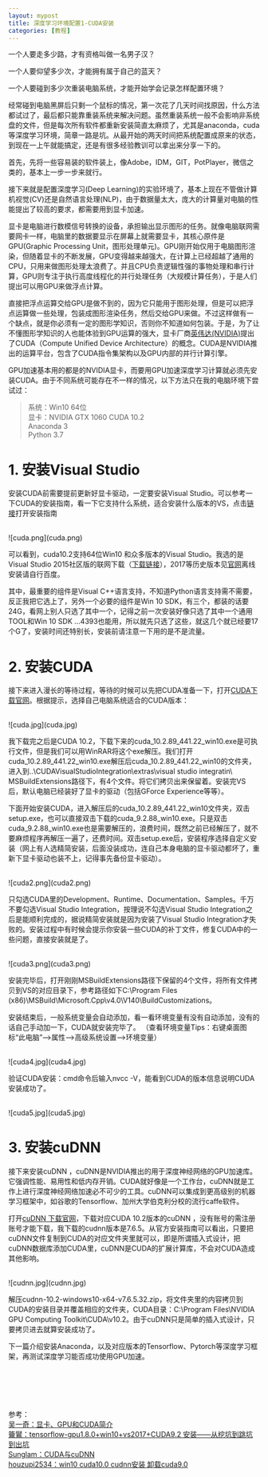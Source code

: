 ```yaml
---
layout: mypost
title: 深度学习环境配置1-CUDA安装
categories: [教程]
---
```


一个人要走多少路，才有资格叫做一名男子汉？

一个人要仰望多少次，才能拥有属于自己的蓝天？

一个人要碰到多少次重装电脑系统，才能开始学会记录怎样配置环境？

经常碰到电脑黑屏后只剩一个鼠标的情况，第一次花了几天时间找原因，什么方法都试过了，最后都只能靠重装系统来解决问题。虽然重装系统一般不会影响非系统盘的文件，但是每次所有软件都重新安装简直太麻烦了，尤其是anaconda，cuda等深度学习环境，简章一路是坑。从最开始的两天时间把系统配置成原来的状态，到现在一上午就能搞定，还是有很多经验教训可以拿出来分享一下的。

首先，先将一些容易装的软件装上，像Adobe，IDM，GIT，PotPlayer，微信之类的，基本上一步一步来就行。

接下来就是配置深度学习(Deep Learning)的实验环境了，基本上现在不管做计算机视觉(CV)还是自然语言处理(NLP)，由于数据量太大，庞大的计算量对电脑的性能提出了较高的要求，都需要用到显卡加速。

显卡是电脑进行数模信号转换的设备，承担输出显示图形的任务。就像电脑联网需要网卡一样，电脑里的数据要显示在屏幕上就需要显卡，其核心原件是GPU(Graphic Processing Unit，图形处理单元)。GPU刚开始仅用于电脑图形渲染，但随着显卡的不断发展，GPU变得越来越强大，在计算上已经超越了通用的CPU，只用来做图形处理太浪费了。并且CPU负责逻辑性强的事物处理和串行计算，GPU则专注于执行高度线程化的并行处理任务（大规模计算任务），于是人们提出可以用GPU来做浮点计算。

直接把浮点运算交给GPU是做不到的，因为它只能用于图形处理，但是可以把浮点运算做一些处理，包装成图形渲染任务，然后交给GPU来做。不过这样做有一个缺点，就是你必须有一定的图形学知识，否则你不知道如何包装。于是，为了让不懂图形学知识的人也能体验到GPU运算的强大，显卡厂商[英伟达(NVIDIA)](https://www.nvidia.cn/)提出了CUDA（Compute Unified Device Architecture）的概念。CUDA是NVIDIA推出的运算平台，包含了CUDA指令集架构以及GPU内部的并行计算引擎。

GPU加速基本用的都是的NVIDIA显卡，而要用GPU加速深度学习计算就必须先安装CUDA。由于不同系统可能存在不一样的情况，以下方法只在我的电脑环境下尝试过：

> 系统：Win10 64位    
> 显卡：NVIDIA GTX 1060
> CUDA 10.2   
> Anaconda 3   
> Python 3.7   

# 1. 安装Visual Studio  
安装CUDA前需要提前更新好显卡驱动，一定要安装Visual Studio。可以参考一下CUDA的安装指南，看一下它支持什么系统，适合安装什么版本的VS，点击[链接](https://docs.nvidia.com/cuda/cuda-installation-guide-microsoft-windows/index.html)打开安装指南

<br/>
![cuda.png](cuda.png)
<br/>

可以看到，cuda10.2支持64位Win10 和众多版本的Visual Studio。我选的是Visual Studio 2015社区版的联网下载（[下载链接](https://download.visualstudio.microsoft.com/download/pr/12135679/9c6995f2b181f91c891fcb80b2ea9900/vs_Community.exe)），2017等历史版本见[官网](https://docs.microsoft.com/en-us/visualstudio/productinfo/installing-an-earlier-release-of-vs2017#top)离线安装请自行百度。

其中，最重要的组件是Visual C++语言支持，不知道Python语言支持需不需要，反正我把它选上了，另外一个必要的组件是Win 10 SDK，有三个，都装的话要24G，看网上别人只选了其中一个，记得之前一次安装好像只选了其中一个通用TOOL和Win 10 SDK …4393也能用，所以就先只选了这些，就这几个就已经要17个G了，安装时间还特别长，安装前请注意一下用的是不是流量。

# 2. 安装CUDA  
接下来进入漫长的等待过程，等待的时候可以先把CUDA准备一下，打开[CUDA下载官网](https://developer.nvidia.com/cuda-toolkit-archive)。根据提示，选择自己电脑系统适合的CUDA版本：

<br/>
![cuda.jpg](cuda.jpg)
<br/>

我下载完之后是CUDA 10.2，下载下来的cuda_10.2.89_441.22_win10.exe是可执行文件，但是我们可以用WinRAR将这个exe解压。我们打开cuda_10.2.89_441.22_win10.exe解压后cuda_10.2.89_441.22_win10的文件夹，进入到..\CUDAVisualStudioIntegration\extras\visual studio integratin\ MSBuildExtensions路径下，有4个文件。将它们拷贝出来保留着。安装完VS后，默认电脑已经装好了显卡的驱动（包括GForce Experience等等）。

下面开始安装CUDA，进入解压后的cuda_10.2.89_441.22_win10文件夹，双击setup.exe，也可以直接双击下载的cuda_9.2.88_win10.exe。只是双击cuda_9.2.88_win10.exe也是需要解压的，浪费时间，既然之前已经解压了，就不要麻烦程序再解压一遍了，还费时间。双击setup.exe后，安装程序选择自定义安装（网上有人选精简安装，后面没装成功，连自己本身电脑的显卡驱动都坏了，重新下显卡驱动也装不上，记得事先备份显卡驱动）。

<br/>
![cuda2.png](cuda2.png)
<br/>

只勾选CUDA里的Development、Runtime、Documentation、Samples。千万不要勾选Visual Studio Integration，按理说不勾选Visual Studio Integration之后是能顺利完成的，据说精简安装就是因为安装了Visual Studio Integration才失败的。安装过程中有时候会提示你安装一些CUDA的补丁文件，修复CUDA中的一些问题，直接安装就是了。

<br/>
![cuda3.png](cuda3.png)
<br/>

安装完毕后，打开刚刚MSBuildExtensions路径下保留的4个文件，将所有文件拷贝到VS的对应目录下，参考路径如下C:\Program Files (x86)\MSBuild\Microsoft.Cpp\v4.0\V140\BuildCustomizations。 

安装结束后，一般系统变量会自动添加，看一看环境变量有没有自动添加，没有的话自己手动加一下，CUDA就安装完毕了。
（查看环境变量Tips：右键桌面图标“此电脑”-->属性-->高级系统设置-->环境变量）

<br/>
![cuda4.jpg](cuda4.jpg)
<br/>

验证CUDA安装：cmd命令后输入nvcc -V，能看到CUDA的版本信息说明CUDA安装成功了。

<br/>
![cuda5.jpg](cuda5.jpg)
<br/>

# 3. 安装cuDNN   
接下来安装cuDNN ，cuDNN是NVIDIA推出的用于深度神经网络的GPU加速库。它强调性能、易用性和低内存开销。CUDA就好像是一个工作台，cuDNN就是工作上进行深度神经网络加速必不可少的工具。cuDNN可以集成到更高级别的机器学习框架中，如谷歌的Tensorflow、加州大学伯克利分校的流行caffe软件。

打开[cuDNN 下载官网](https://developer.nvidia.com/rdp/cudnn-archive)，下载对应CUDA 10.2版本的cuDNN ，没有账号的需注册账号才能下载，我下载的cudnn版本是7.6.5。从官方安装指南可以看出，只要把cuDNN文件复制到CUDA的对应文件夹里就可以，即是所谓插入式设计，把cuDNN数据库添加CUDA里，cuDNN是CUDA的扩展计算库，不会对CUDA造成其他影响。

<br/>
![cudnn.jpg](cudnn.jpg)
<br/>

解压cudnn-10.2-windows10-x64-v7.6.5.32.zip，将文件夹里的内容拷贝到CUDA的安装目录并覆盖相应的文件夹，CUDA目录：C:\Program Files\NVIDIA GPU Computing Toolkit\CUDA\v10.2。由于cuDNN只是简单的插入式设计，只要拷贝进去就算安装成功了。


下一篇介绍安装Anaconda，以及对应版本的Tensorflow、Pytorch等深度学习框架，再测试深度学习能否成功使用GPU加速。


<br/>
<br/>
<br/>
<br/>

参考：  
[吴一奇：显卡、GPU和CUDA简介](https://blog.csdn.net/wu_nan_nan/article/details/45603299)  
[籥鸑：tensorflow-gpu1.8.0+win10+vs2017+CUDA9.2 安装——从挖坑到跳坑到出坑](https://blog.csdn.net/weixin_42359147/article/details/80622306)  
[Sunglam：CUDA与cuDNN](https://www.jianshu.com/p/622f47f94784)  
[houzupi2534：win10 cuda10.0 cudnn安装 卸载cuda9.0](https://blog.csdn.net/houzupi2534/article/details/100010836)  